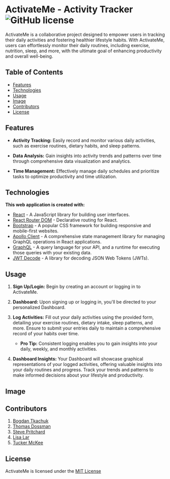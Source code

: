 # ActivateMe - Activity Tracker ![GitHub license](https://img.shields.io/badge/license-MIT-blue.svg)

ActivateMe is a collaborative project designed to empower users in tracking their daily activities and fostering healthier lifestyle habits. With ActivateMe, users can effortlessly monitor their daily routines, including exercise, nutrition, sleep, and more, with the ultimate goal of enhancing productivity and overall well-being.

## Table of Contents

- [Features](#features)
- [Technologies](#technologies)
- [Usage](#usage)
- [Image](#image)
- [Contributors](#contributors)
- [License](#license)


## Features

* **Activity Tracking:** Easily record and monitor various daily activities, such as exercise routines, dietary habits, and sleep patterns.

* **Data Analysis:** Gain insights into activity trends and patterns over time through comprehensive data visualization and analytics.

* **Time Management:** Effectively manage daily schedules and prioritize tasks to optimize productivity and time utilization.


## Technologies

**This web application is created with:**

- [React](https://reactjs.org/) - A JavaScript library for building user interfaces.
- [React Router DOM](https://reactrouter.com/) - Declarative routing for React.
- [Bootstrap](https://getbootstrap.com/) - A popular CSS framework for building responsive and mobile-first websites.
- [Apollo Client](https://www.apollographql.com/docs/react/) - A comprehensive state management library for managing GraphQL operations in React applications.
- [GraphQL](https://graphql.org/) - A query language for your API, and a runtime for executing those queries with your existing data.
- [JWT Decode](https://github.com/auth0/jwt-decode) - A library for decoding JSON Web Tokens (JWTs).


## Usage

1. **Sign Up/Login:** Begin by creating an account or logging in to ActivateMe.
2. **Dashboard:** Upon signing up or logging in, you'll be directed to your personalized Dashboard.
3. **Log Activities:** Fill out your daily activities using the provided form, detailing your exercise routines, dietary intake, sleep patterns, and more. Ensure to submit your entries daily to maintain a comprehensive record of your habits over time.

    * **Pro Tip:** Consistent logging enables you to gain insights into your daily, weekly, and monthly activities.

4. **Dashboard Insights:** Your Dashboard will showcase graphical representations of your logged activities, offering valuable insights into your daily routines and progress.
Track your trends and patterns to make informed decisions about your lifestyle and productivity.


## Image





## Contributors

1. [Bogdan Tkachuk](https://github.com/aldu1n)
2. [Thomas Dossman](https://github.com/Dossman-thomas)
3. [Steve Pritchard](https://github.com/spritchard54)
4. [Lisa Lar](https://github.com/ayoleese)
5. [Tucker McKee](https://github.com/McKee-T)

## License

ActivateMe is licensed under the [MIT License](https://github.com/spritchard54/ActivateMe?tab=MIT-1-ov-file#readme)


